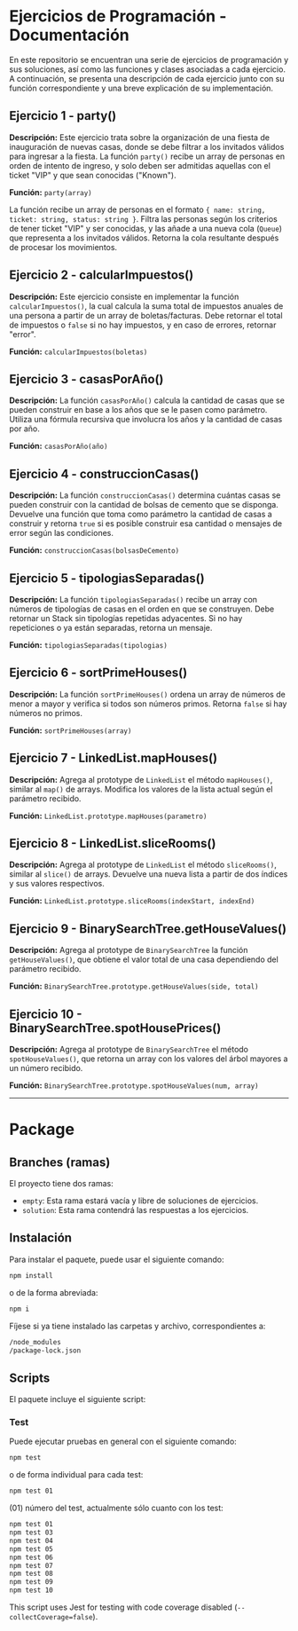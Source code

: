 # Ejercicios de Programación - Documentación

En este repositorio se encuentran una serie de ejercicios de programación y sus soluciones, así como las funciones y clases asociadas a cada ejercicio. A continuación, se presenta una descripción de cada ejercicio junto con su función correspondiente y una breve explicación de su implementación.

## Ejercicio 1 - party()

**Descripción:** Este ejercicio trata sobre la organización de una fiesta de inauguración de nuevas casas, donde se debe filtrar a los invitados válidos para ingresar a la fiesta. La función `party()` recibe un array de personas en orden de intento de ingreso, y solo deben ser admitidas aquellas con el ticket "VIP" y que sean conocidas ("Known").

**Función:** `party(array)`

La función recibe un array de personas en el formato `{ name: string, ticket: string, status: string }`. Filtra las personas según los criterios de tener ticket "VIP" y ser conocidas, y las añade a una nueva cola (`Queue`) que representa a los invitados válidos. Retorna la cola resultante después de procesar los movimientos.

## Ejercicio 2 - calcularImpuestos()

**Descripción:** Este ejercicio consiste en implementar la función `calcularImpuestos()`, la cual calcula la suma total de impuestos anuales de una persona a partir de un array de boletas/facturas. Debe retornar el total de impuestos o `false` si no hay impuestos, y en caso de errores, retornar "error".

**Función:** `calcularImpuestos(boletas)`

## Ejercicio 3 - casasPorAño()

**Descripción:** La función `casasPorAño()` calcula la cantidad de casas que se pueden construir en base a los años que se le pasen como parámetro. Utiliza una fórmula recursiva que involucra los años y la cantidad de casas por año.

**Función:** `casasPorAño(año)`

## Ejercicio 4 - construccionCasas()

**Descripción:** La función `construccionCasas()` determina cuántas casas se pueden construir con la cantidad de bolsas de cemento que se disponga. Devuelve una función que toma como parámetro la cantidad de casas a construir y retorna `true` si es posible construir esa cantidad o mensajes de error según las condiciones.

**Función:** `construccionCasas(bolsasDeCemento)`

## Ejercicio 5 - tipologiasSeparadas()

**Descripción:** La función `tipologiasSeparadas()` recibe un array con números de tipologías de casas en el orden en que se construyen. Debe retornar un Stack sin tipologías repetidas adyacentes. Si no hay repeticiones o ya están separadas, retorna un mensaje.

**Función:** `tipologiasSeparadas(tipologias)`

## Ejercicio 6 - sortPrimeHouses()

**Descripción:** La función `sortPrimeHouses()` ordena un array de números de menor a mayor y verifica si todos son números primos. Retorna `false` si hay números no primos.

**Función:** `sortPrimeHouses(array)`

## Ejercicio 7 - LinkedList.mapHouses()

**Descripción:** Agrega al prototype de `LinkedList` el método `mapHouses()`, similar al `map()` de arrays. Modifica los valores de la lista actual según el parámetro recibido.

**Función:** `LinkedList.prototype.mapHouses(parametro)`

## Ejercicio 8 - LinkedList.sliceRooms()

**Descripción:** Agrega al prototype de `LinkedList` el método `sliceRooms()`, similar al `slice()` de arrays. Devuelve una nueva lista a partir de dos índices y sus valores respectivos.

**Función:** `LinkedList.prototype.sliceRooms(indexStart, indexEnd)`

## Ejercicio 9 - BinarySearchTree.getHouseValues()

**Descripción:** Agrega al prototype de `BinarySearchTree` la función `getHouseValues()`, que obtiene el valor total de una casa dependiendo del parámetro recibido.

**Función:** `BinarySearchTree.prototype.getHouseValues(side, total)`

## Ejercicio 10 - BinarySearchTree.spotHousePrices()

**Descripción:** Agrega al prototype de `BinarySearchTree` el método `spotHouseValues()`, que retorna un array con los valores del árbol mayores a un número recibido.

**Función:** `BinarySearchTree.prototype.spotHouseValues(num, array)`

---

# Package

## Branches (ramas)

El proyecto tiene dos ramas:

- `empty`: Esta rama estará vacía y libre de soluciones de ejercicios.
- `solution`: Esta rama contendrá las respuestas a los ejercicios.

## Instalación

Para instalar el paquete, puede usar el siguiente comando:

```bash
npm install 
```

o de la forma abreviada:

```bash
npm i 
```

Fíjese si ya tiene instalado las carpetas y archivo, correspondientes a:

```bash
/node_modules
/package-lock.json
```

## Scripts

El paquete incluye el siguiente script:

### Test

Puede ejecutar pruebas en general con el siguiente comando:

```bash
npm test
```

o de forma individual para cada test:

```bash
npm test 01
```

(01) número del test, actualmente sólo cuanto con los test:


```bash
npm test 01
npm test 03
npm test 04
npm test 05
npm test 06
npm test 07
npm test 08
npm test 09
npm test 10
```

This script uses Jest for testing with code coverage disabled (`--collectCoverage=false`).